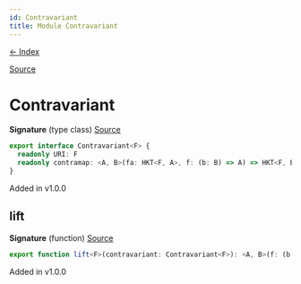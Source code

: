 ```yaml
---
id: Contravariant
title: Module Contravariant
---
```


[← Index](.)

[Source](https://github.com/gcanti/fp-ts/blob/master/src/Contravariant.ts)

# Contravariant

**Signature** (type class) [Source](https://github.com/gcanti/fp-ts/blob/master/src/Contravariant.ts#L7-L10)

```ts
export interface Contravariant<F> {
  readonly URI: F
  readonly contramap: <A, B>(fa: HKT<F, A>, f: (b: B) => A) => HKT<F, B>
}
```

Added in v1.0.0

## lift

**Signature** (function) [Source](https://github.com/gcanti/fp-ts/blob/master/src/Contravariant.ts#L60-L62)

```ts
export function lift<F>(contravariant: Contravariant<F>): <A, B>(f: (b: B) => A) => (fa: HKT<F, A>) => HKT<F, B>  { ... }
```

Added in v1.0.0
